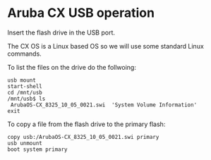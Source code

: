 # Aruba CX USB operation

Insert the flash drive in the USB port.

The CX OS is a Linux based OS so we will use some standard Linux commands. 

To list the files on the drive do the follwoing:

```
usb mount
start-shell
cd /mnt/usb
/mnt/usb$ ls 
 ArubaOS-CX_8325_10_05_0021.swi  'System Volume Information'
exit
```

To copy a file from the flash drive to the primary flash:

```
copy usb:/ArubaOS-CX_8325_10_05_0021.swi primary
usb unmount
boot system primary
```
